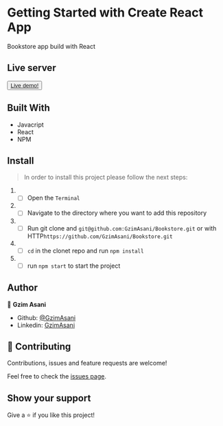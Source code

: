 # Getting Started with Create React App



Bookstore app build with React



## Live server
<button> <a href="https://gracious-euclid-0da7e3.netlify.app/"> Live demo!</a> </button>

## Built With 

- Javacript
- React
- NPM

## Install 

> In order to install this project please follow the next steps:

1. - [ ] Open the `Terminal`
2. - [ ] Navigate to the directory where you want to add this repository
3. - [ ] Run git clone and `git@github.com:GzimAsani/Bookstore.git` or with HTTP`https://github.com/GzimAsani/Bookstore.git` 
5. - [ ] `cd` in the clonet repo and run `npm install`
6. - [ ] run `npm start` to start the project

## Author

👤 **Gzim Asani**
- Github: [@GzimAsani](https://github.com/GzimAsani)
- Linkedin: [GzimAsani](https://www.linkedin.com/in/gzim-asani-83390a17a/)

## 🤝 Contributing

Contributions, issues and feature requests are welcome!

Feel free to check the [issues page](https://github.com/GzimAsani/Bookstore/issues).


## Show your support

Give a ⭐️ if you like this project!